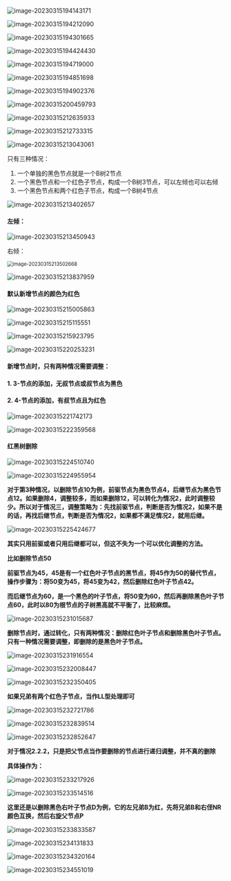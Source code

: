 ![image-20230315194143171](https://github.com/shuming1998/RBTree_AVLTree_HashTable/blob/main/rb_tree/image/1.png)

![image-20230315194212090](https://github.com/shuming1998/RBTree_AVLTree_HashTable/blob/main/rb_tree/image/2.png)

![image-20230315194301665](https://github.com/shuming1998/RBTree_AVLTree_HashTable/blob/main/rb_tree/image/3.png)

![image-20230315194424430](https://github.com/shuming1998/RBTree_AVLTree_HashTable/blob/main/rb_tree/image/4.png)

![image-20230315194719000](https://github.com/shuming1998/RBTree_AVLTree_HashTable/blob/main/rb_tree/image/5.png)

![image-20230315194851698](https://github.com/shuming1998/RBTree_AVLTree_HashTable/blob/main/rb_tree/image/6.png)

![image-20230315194902376](https://github.com/shuming1998/RBTree_AVLTree_HashTable/blob/main/rb_tree/image/7.png)

![image-20230315200459793](https://github.com/shuming1998/RBTree_AVLTree_HashTable/blob/main/rb_tree/image/8.png)



![image-20230315212635933](https://github.com/shuming1998/RBTree_AVLTree_HashTable/blob/main/rb_tree/image/9.png)

 

![image-20230315212733315](https://github.com/shuming1998/RBTree_AVLTree_HashTable/blob/main/rb_tree/image/10.png)

![image-20230315213043061](https://github.com/shuming1998/RBTree_AVLTree_HashTable/blob/main/rb_tree/image/11.png)

只有三种情况：

1. 一个单独的黑色节点就是一个B树2节点
2. 一个黑色节点和一个红色子节点，构成一个B树3节点，可以左倾也可以右倾
3. 一个黑色节点和两个红色子节点，构成一个B树4节点

![image-20230315213402657](https://github.com/shuming1998/RBTree_AVLTree_HashTable/blob/main/rb_tree/image/12.png)

#### 左倾：

![image-20230315213450943](https://github.com/shuming1998/RBTree_AVLTree_HashTable/blob/main/rb_tree/image/13.png)

右倾：

<img src="https://github.com/shuming1998/RBTree_AVLTree_HashTable/blob/main/rb_tree/image/14.png" alt="image-20230315213502668" style="zoom:80%;" />

![image-20230315213837959](https://github.com/shuming1998/RBTree_AVLTree_HashTable/blob/main/rb_tree/image/15.png)



#### 默认新增节点的颜色为红色

![image-20230315215005863](https://github.com/shuming1998/RBTree_AVLTree_HashTable/blob/main/rb_tree/image/16.png)

![image-20230315215115551](https://github.com/shuming1998/RBTree_AVLTree_HashTable/blob/main/rb_tree/image/17.png)

![image-20230315215923795](https://github.com/shuming1998/RBTree_AVLTree_HashTable/blob/main/rb_tree/image/18.png)

![image-20230315220253231](https://github.com/shuming1998/RBTree_AVLTree_HashTable/blob/main/rb_tree/image/19.png)

#### 新增节点时，只有两种情况需要调整：

#### 1.  3-节点的添加，无叔节点或叔节点为黑色

#### 2.  4-节点的添加，有叔节点且为红色

![image-20230315221742173](https://github.com/shuming1998/RBTree_AVLTree_HashTable/blob/main/rb_tree/image/20.png)

![image-20230315222359568](https://github.com/shuming1998/RBTree_AVLTree_HashTable/blob/main/rb_tree/image/21.png)

#### 红黑树删除

![image-20230315224510740](https://github.com/shuming1998/RBTree_AVLTree_HashTable/blob/main/rb_tree/image/22.png)

![image-20230315224955954](https://github.com/shuming1998/RBTree_AVLTree_HashTable/blob/main/rb_tree/image/23.png)

​		**对于第3种情况，以删除节点10为例，前驱节点为黑色节点4，后继节点为黑色节点12。如果删除4，调整较多，而如果删除12，可以转化为情况2，此时调整较少。所以对于情况三，调整策略为：先找前驱节点，判断是否为情况2，如果不是的话，再找后继节点，判断是否为情况2，如果都不满足情况2，就用后继。**

![image-20230315225424677](https://github.com/shuming1998/RBTree_AVLTree_HashTable/blob/main/rb_tree/image/24.png)

**其实只用前驱或者只用后继都可以，但这不失为一个可以优化调整的方法。**

**比如删除节点50**

**前驱节点为45，45是有一个红色叶子节点的黑节点，将45作为50的替代节点，操作步骤为：将50变为45，将45变为42，然后删除红色叶子节点42。**

**而后继节点为60，是一个黑色的叶子节点，将50变为60，然后再删除黑色叶子节点60，此时以80为根节点的子树黑高就不平衡了，比较麻烦。**

![image-20230315231015687](https://github.com/shuming1998/RBTree_AVLTree_HashTable/blob/main/rb_tree/image/25.png)

**删除节点时，通过转化，只有两种情况：删除红色叶子节点和删除黑色叶子节点。只有一种情况需要调整，即删除的是黑色叶子节点。**

![image-20230315231916554](https://github.com/shuming1998/RBTree_AVLTree_HashTable/blob/main/rb_tree/image/26.png)

![image-20230315232008447](https://github.com/shuming1998/RBTree_AVLTree_HashTable/blob/main/rb_tree/image/27.png)

![image-20230315232350405](https://github.com/shuming1998/RBTree_AVLTree_HashTable/blob/main/rb_tree/image/28.png)

**如果兄弟有两个红色子节点，当作LL型处理即可**

![image-20230315232721786](https://github.com/shuming1998/RBTree_AVLTree_HashTable/blob/main/rb_tree/image/29.png)

![image-20230315232839514](https://github.com/shuming1998/RBTree_AVLTree_HashTable/blob/main/rb_tree/image/30.png)

![image-20230315232852647](https://github.com/shuming1998/RBTree_AVLTree_HashTable/blob/main/rb_tree/image/31.png)

**对于情况2.2.2，只是把父节点当作要删除的节点进行递归调整，并不真的删除**

**具体操作为：**

![image-20230315233217926](https://github.com/shuming1998/RBTree_AVLTree_HashTable/blob/main/rb_tree/image/32.png)

![image-20230315233514516](https://github.com/shuming1998/RBTree_AVLTree_HashTable/blob/main/rb_tree/image/33.png)

**这里还是以删除黑色右叶子节点D为例，它的左兄弟B为红，先将兄弟B和右侄NR颜色互换，然后右旋父节点P**

![image-20230315233833587](https://github.com/shuming1998/RBTree_AVLTree_HashTable/blob/main/rb_tree/image/34.png)

![image-20230315234131833](https://github.com/shuming1998/RBTree_AVLTree_HashTable/blob/main/rb_tree/image/35.png)

![image-20230315234320164](https://github.com/shuming1998/RBTree_AVLTree_HashTable/blob/main/rb_tree/image/36.png)

![image-20230315234551019](https://github.com/shuming1998/RBTree_AVLTree_HashTable/blob/main/rb_tree/image/37.png)
